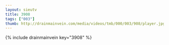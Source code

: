 ```yaml
--- 
layout: sieutv
title: 3908
tags: ["003"]
thumb: http://drainmainvein.com/media/videos/tmb/000/003/908/player.jpg
---
```

{% include drainmainvein key="3908" %} 
